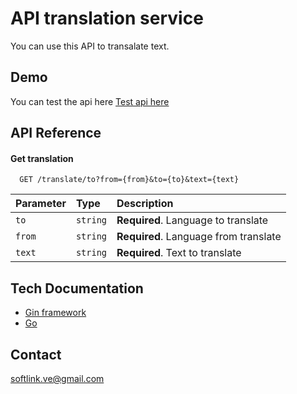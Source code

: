 
# API translation service

You can use this API to transalate text.
## Demo

You can test the api here [Test api here](https://ms-countries.onrender.com/)
## API Reference

#### Get translation

```http
  GET /translate/to?from={from}&to={to}&text={text}
```

| Parameter | Type     | Description                       |
| :-------- | :------- | :-------------------------------- |
| `to`      | `string` | **Required**. Language to translate |
| `from`      | `string` | **Required**. Language from translate |
| `text`      | `string` | **Required**. Text to translate |

## Tech Documentation

- [Gin framework](https://github.com/gin-gonic/gin)
- [Go](https://github.com/go-pg/pg)

## Contact

softlink.ve@gmail.com
